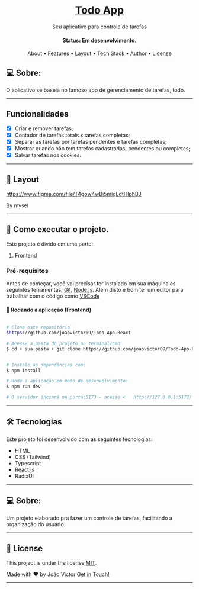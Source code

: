 <h1 align="center">
    <a href="#"> Todo App </a>
</h1>

<p align="center"> Seu aplicativo para controle de tarefas </p>

<h4 align="center"> 
	 Status: Em desenvolvimento.
</h4>

<p align="center">
 <a href="#-about">About</a> •
 <a href="#-Features">Features</a> •
 <a href="#-layout">Layout</a> • 
 <a href="#-tech-stack">Tech Stack</a> • 
 <a href="#-author">Author</a> • 
 <a href="#-license">License</a>

</p>

## 💻 Sobre:

O aplicativo se baseia no famoso app de gerenciamento de tarefas, todo.

---

## Funcionalidades

- [x] Criar e remover tarefas;
- [x] Contador de tarefas totais x tarefas completas;
- [x] Separar as tarefas por tarefas pendentes e tarefas completas;
- [x] Mostrar quando não tem tarefas cadastradas, pendentes ou completas;
- [x] Salvar tarefas nos cookies.

<!-- - [ ] Adicionar tags nas tarefas;
- [ ] Criar backend;
- [ ] Fazer sistema de autenticação ; -->

---

## 🎨 Layout

https://www.figma.com/file/T4gow4wBi5miqLdtHlphBJ

By 
mysel

---

## 🚀 Como executar o projeto.

Este projeto é divido em uma parte:
1. Frontend 
<!-- 2. Backend (API Json-Server)  -->


### Pré-requisitos

Antes de começar, você vai precisar ter instalado em sua máquina as seguintes ferramentas:
[Git](https://git-scm.com), [Node.js](https://nodejs.org/en/). 
Além disto é bom ter um editor para trabalhar com o código como [VSCode](https://code.visualstudio.com/)



#### 🎲 Rodando a aplicação (Frontend)

```bash

# Clone este repositório
$https://github.com/joaovictor09/Todo-App-React

# Acesse a pasta do projeto no terminal/cmd
$ cd + sua pasta + git clone https://github.com/joaovictor09/Todo-App-React


# Instale as dependências com:
$ npm install

# Rode a aplicação em modo de desenvolvimento:
$ npm run dev

# O servidor inciará na porta:5173 - acesse <   http://127.0.0.1:5173/ >
```
---

<!-- ### 🎲 Rodando o Back End (no Frontend)
```bash
# Instale as dependências com:

$ npm install
$ npm run dev:server

# O servidor inciará na porta:3000 - acesse <http://localhost:3000>
``` -->


## 🛠 Tecnologias

Este projeto foi desenvolvido com as seguintes tecnologias:

- HTML
- CSS (Tailwind)
- Typescript
- React.js
- RadixUI

---


## 💻 Sobre:


Um projeto elaborado pra fazer um controle de tarefas, facilitando a organização do usuário.



---

## 📝 License

This project is under the license [MIT](./LICENSE).

Made with ❤️ by João Victor  [Get in Touch!](https://www.linkedin.com/in/joaovictor09/)

---
